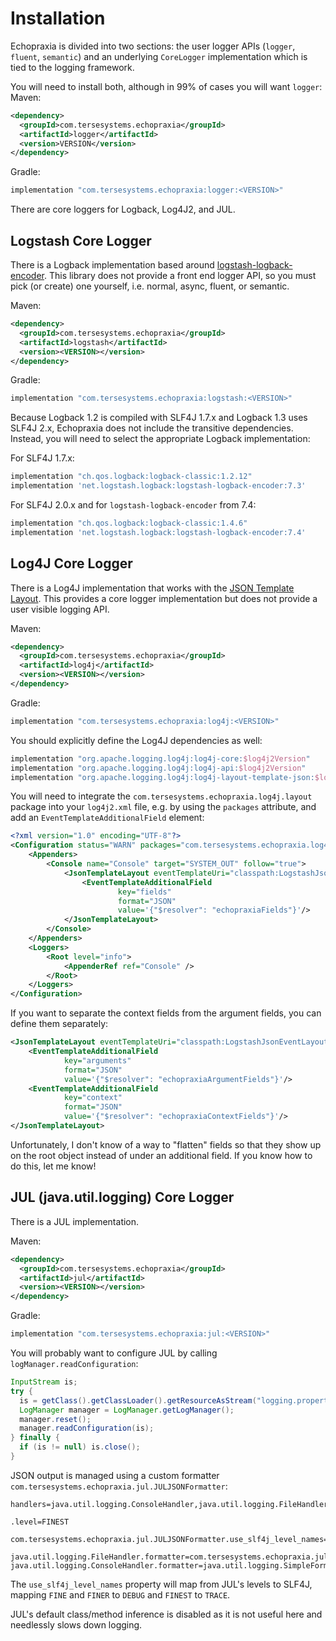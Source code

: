 # Installation

Echopraxia is divided into two sections: the user logger APIs (`logger`, `fluent`, `semantic`) and an 
underlying `CoreLogger` implementation which is tied to the logging framework.  

You will need to install both, although in 99% of cases you will want `logger`:
Maven:

```xml
<dependency>
  <groupId>com.tersesystems.echopraxia</groupId>
  <artifactId>logger</artifactId>
  <version>VERSION</version>
</dependency>
```

Gradle:

```gradle
implementation "com.tersesystems.echopraxia:logger:<VERSION>" 
```

There are core loggers for Logback, Log4J2, and JUL.

## Logstash Core Logger

There is a Logback implementation based around [logstash-logback-encoder](https://github.com/logfellow/logstash-logback-encoder).  This library does not provide a front end logger API, so you must pick (or create) one yourself, i.e. normal, async, fluent, or semantic.  

Maven:

```xml
<dependency>
  <groupId>com.tersesystems.echopraxia</groupId>
  <artifactId>logstash</artifactId>
  <version><VERSION></version>
</dependency>
```

Gradle:

```gradle
implementation "com.tersesystems.echopraxia:logstash:<VERSION>"
```

Because Logback 1.2 is compiled with SLF4J 1.7.x and Logback 1.3 uses SLF4J 2.x, Echopraxia does not include the transitive dependencies.  Instead, you will need to select the appropriate Logback implementation:

For SLF4J 1.7.x:

```gradle
implementation "ch.qos.logback:logback-classic:1.2.12"
implementation 'net.logstash.logback:logstash-logback-encoder:7.3'
```

For SLF4J 2.0.x and for `logstash-logback-encoder` from 7.4:

```gradle
implementation "ch.qos.logback:logback-classic:1.4.6"
implementation 'net.logstash.logback:logstash-logback-encoder:7.4'
```

## Log4J Core Logger

There is a Log4J implementation that works with the [JSON Template Layout](https://logging.apache.org/log4j/2.x/manual/json-template-layout.html).  This provides a core logger implementation but does not provide a user visible logging API.

Maven:

```xml
<dependency>
  <groupId>com.tersesystems.echopraxia</groupId>
  <artifactId>log4j</artifactId>
  <version><VERSION></version>
</dependency>
```

Gradle:

```gradle
implementation "com.tersesystems.echopraxia:log4j:<VERSION>" 
```

You should explicitly define the Log4J dependencies as well:

```gradle
implementation "org.apache.logging.log4j:log4j-core:$log4j2Version"
implementation "org.apache.logging.log4j:log4j-api:$log4j2Version"
implementation "org.apache.logging.log4j:log4j-layout-template-json:$log4j2Version"
```

You will need to integrate the `com.tersesystems.echopraxia.log4j.layout` package into your `log4j2.xml` file, e.g. by using the `packages` attribute, and add an `EventTemplateAdditionalField` element:

```xml
<?xml version="1.0" encoding="UTF-8"?>
<Configuration status="WARN" packages="com.tersesystems.echopraxia.log4j.layout">
    <Appenders>
        <Console name="Console" target="SYSTEM_OUT" follow="true">
            <JsonTemplateLayout eventTemplateUri="classpath:LogstashJsonEventLayoutV1.json">
                <EventTemplateAdditionalField
                        key="fields"
                        format="JSON"
                        value='{"$resolver": "echopraxiaFields"}'/>
            </JsonTemplateLayout>
        </Console>
    </Appenders>
    <Loggers>
        <Root level="info">
            <AppenderRef ref="Console" />
        </Root>
    </Loggers>
</Configuration>
```

If you want to separate the context fields from the argument fields, you can define them separately:

```xml
<JsonTemplateLayout eventTemplateUri="classpath:LogstashJsonEventLayoutV1.json">
    <EventTemplateAdditionalField
            key="arguments"
            format="JSON"
            value='{"$resolver": "echopraxiaArgumentFields"}'/>
    <EventTemplateAdditionalField
            key="context"
            format="JSON"
            value='{"$resolver": "echopraxiaContextFields"}'/>
</JsonTemplateLayout>
```

Unfortunately, I don't know of a way to "flatten" fields so that they show up on the root object instead of under an additional field.  If you know how to do this, let me know!

## JUL (java.util.logging) Core Logger

There is a JUL implementation.

Maven:

```xml
<dependency>
  <groupId>com.tersesystems.echopraxia</groupId>
  <artifactId>jul</artifactId>
  <version><VERSION></version>
</dependency>
```

Gradle:

```gradle
implementation "com.tersesystems.echopraxia:jul:<VERSION>" 
```

You will probably want to configure JUL by calling `logManager.readConfiguration`:

```java
InputStream is;
try {
  is = getClass().getClassLoader().getResourceAsStream("logging.properties");
  LogManager manager = LogManager.getLogManager();
  manager.reset();
  manager.readConfiguration(is);
} finally {
  if (is != null) is.close();
}
```

JSON output is managed using a custom formatter `com.tersesystems.echopraxia.jul.JULJSONFormatter`:

```properties
handlers=java.util.logging.ConsoleHandler,java.util.logging.FileHandler

.level=FINEST

com.tersesystems.echopraxia.jul.JULJSONFormatter.use_slf4j_level_names=true

java.util.logging.FileHandler.formatter=com.tersesystems.echopraxia.jul.JULJSONFormatter
java.util.logging.ConsoleHandler.formatter=java.util.logging.SimpleFormatter
```

The `use_slf4j_level_names` property will map from JUL's levels to SLF4J, mapping `FINE` and `FINER` to `DEBUG` and `FINEST` to `TRACE`.

JUL's default class/method inference is disabled as it is not useful here and needlessly slows down logging.


